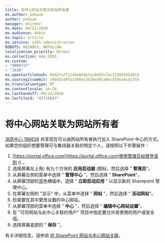 ```yaml
---
title: 将中心网站关联为网站所有者
ms.author: pebaum
author: pebaum
manager: mnirkhe
ms.date: 04/21/2020
ms.audience: Admin
ms.topic: article
ms.service: o365-administration
ROBOTS: NOINDEX, NOFOLLOW
localization_priority: Normal
ms.collection: Adm_O365
ms.custom:
- "9000717"
- "2638"
ms.openlocfilehash: 9dd2faff114be063bfac0455c7ac13202b5b20cb
ms.sourcegitcommit: c6692ce0fa1358ec3529e59ca0ecdfdea4cdc759
ms.translationtype: MT
ms.contentlocale: zh-CN
ms.lasthandoff: 09/14/2020
ms.locfileid: "47715623"
---
```

# <a name="associate-hub-sites-as-site-owner"></a>将中心网站关联为网站所有者

[消息中心 186626](https://admin.microsoft.com/Adminportal/Home?source=applauncher#/MessageCenter?id=MC186626) 共享现在可以由网站所有者执行加入 SharePoint 中心的方式。 如果您的组织想要管理可与集线器关联的特定个人，请按照以下步骤操作： 

1. [https://portal.office.com](https://portal.office.com)使用管理员权限登录到 () 。
2. 选择屏幕左上角) 有九个方块的 **应用启动器** (图标，然后选择 " **管理员**"。
3. 从屏幕左侧的菜单中选择 " **管理中心** "，然后选择 " **SharePoint**"。
4. 从屏幕顶部的蓝色横幅中，选择 " **立即启动应用** " 以显示新的 Sharepoint 管理中心。
5. 在屏幕左侧的 "显示" 中，从菜单中选择 " **网站** "，然后选择 " **活动网站**"。
6. 检查要在其中更改设置的中心网站。
7. 从屏幕顶部的菜单中选择 " **中心** "，然后选择 " **编辑中心网站设置**"。
8. 在 "可将网站与此中心关联的用户" 项目中指定要允许其使用的用户或安全组。
9. 选择屏幕底部的 " **保存** "。

有关详细信息，请参阅 [将 SharePoint 网站与中心网站关联](https://support.office.com/article/associate-a-sharepoint-site-with-a-hub-site-ae0009fd-af04-4d3d-917d-88edb43efc05)。 